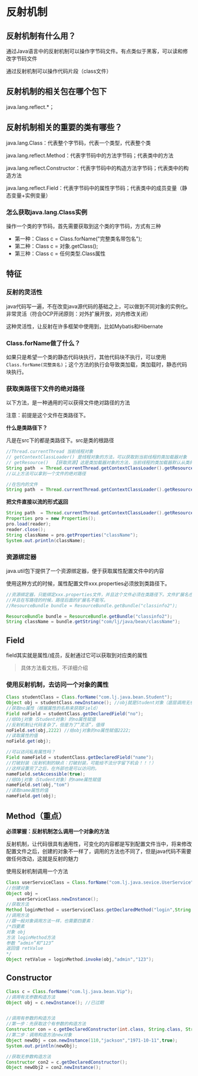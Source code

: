 # 反射机制

## 反射机制有什么用？

通过Java语言中的反射机制可以操作字节码文件。有点类似于黑客，可以读和修改字节码文件

通过反射机制可以操作代码片段（class文件）

## 反射机制的相关包在哪个包下

java.lang.reflect.*；

## 反射机制相关的重要的类有哪些？

java.lang.Class：代表整个字节码，代表一个类型，代表整个类

java.lang.reflect.Method：代表字节码中的方法字节码；代表类中的方法

java.lang.reflect.Constructor：代表字节码中的构造方法字节码；代表类中的构造方法

java.lang.reflect.Field：代表字节码中的属性字节码；代表类中的成员变量（静态变量+实例变量）

### 怎么获取java.lang.Class实例

操作一个类的字节码，首先需要获取到这个类的字节码，方式有三种

- 第一种：Class c = Class.forName("完整类名带包名");
- 第二种：Class c = 对象.getClass();
- 第三种：Class c = 任何类型.Class属性

## 特征

### 反射的灵活性

java代码写一遍，不在改变java源代码的基础之上，可以做到不同对象的实例化。非常灵活（符合OCP开闭原则：对外扩展开放，对内修改关闭）

这种灵活性，让反射在许多框架中使用到，比如Mybatis和Hibernate

### Class.forName做了什么？

如果只是希望一个类的静态代码块执行，其他代码块不执行，可以使用`Class.forName(完整类名)`；这个方法的执行会导致类加载，类加载时，静态代码块执行。

### 获取类路径下文件的绝对路径

以下方法，是一种通用的可以获得文件绝对路径的方法

注意：前提是这个文件在类路径下。

**什么是类路径下？**

凡是在src下的都是类路径下。src是类的根路径

```java
//Thread.currentThread 当前线程对象
// getContextClassLoader() 是线程对象的方法，可以获取到当前线程的类加载器对象
// getResource()  【获取资源】这是类加载器对象的方法，当前线程的类加载器默认从类的根路径加载资源
String path  = Thread.currentThread.getContextClassLoader().getResource("classinfo2.propeties").getPath();
//以上方法可以拿到一个文件的绝对路径

//在包内的文件
String path  = Thread.currentThread.getContextClassLoader().getResource("com/lj/java/bean/db.propeties").getPath();
```

**把文件直接以流的形式返回**

```java
String path  = Thread.currentThread.getContextClassLoader().getResourceAsStream("com/lj/java/bean/db.propeties");
Properties pro = new Properties();
pro.load(reader);
reader.close();
String className = pro.getProperties("className");
System.out.println(className);
```

### 资源绑定器

java.util包下提供了一个资源绑定器，便于获取属性配置文件中的内容

使用这种方式的时候，属性配置文件xxx.properties必须放到类路径下。

```java
//资源绑定器，只能绑定xxx.properties文件，并且这个文件必须在类路径下。文件扩展名也必须为properties
//并且在写路径的时候，路径后面的扩展名不能写。
//ResourceBundle bundle = ResourceBundle.getBundle("classinfo2");

ResourceBundle bundle = ResourceBundle.getBundle("classinfo2");
String className = bundle.getString("com/lj/java/bean/className");

```

## Field

field其实就是属性/成员，反射通过它可以获取到对应类的属性

> 具体方法看文档，不详细介绍

### 使用反射机制，去访问一个对象的属性

```java
Class studentClass = Class.forName("com.lj.java.bean.Student");
Object obj = studentClass.newInstance(); //obj就是Student对象（底层调用无参构造方法）
//获取no属性（根据属性的名称来获取Field）
Field noField = studentClass.getDeclaredField("no");
//给Obj对象（Student对象）的no属性赋值
//反射机制让代码复杂了，但是为了“灵活”，值得
noField.set(obj,2222) //给obj对象的no属性赋值2222;
//读取属性的值
noField.get(obj);

//可以访问私有属性吗？
Field nameField = studentClass.getDeclaredField("name");
//打破封装（反射机制的缺点：打破封装，可能给不法分字留下机会！！！）
//这样设置完了之后，在外部也是可以访问的。
nameField.setAccessible(true);
//给Obj对象（Student对象）的name属性赋值
nameField.set(obj,"tom") 
//读取name属性的值
nameField.get(obj);
```

## Method（重点）

**必须掌握：反射机制怎么调用一个对象的方法**

反射机制，让代码很具有通用性，可变化的内容都是写到配置文件当中，将来修改配置文件之后，创建的对象不一样了，调用的方法也不同了，但是java代码不需要做任何改动，这就是反射的魅力

使用反射机制调用一个方法

```java
Class userServiceClass = Class.forName("com.lj.java.sevice.UserService");
//创建对象
Object obj =
    userServiceClass.newInstance(); 
//获取方法
Method loginMethod = userServiceClass.getDeclaredMethod("login",String.class,String.class);
//调用方法
//跟一般对象调用方法一样，也需要四要素：
/*四要素
对象 obj
方法 loginMethod方法
参数 “admin”和“123”
返回值 retValue
*/
Object retValue = loginMethod.invoke(obj,"admin","123");
```

## Constructor

```java
Class c = Class.forName("com.lj.java.bean.Vip");
//调用有无参数构造方法
Object obj = c.newInstance(); //已过期


//调用有参数的构造方法
//第一步：先获取这个有参数的构造方法
Constructor con = c.getDeclaredConstructor(int.class, String.class, String.class, boolean.class);
//第二步：调用构造方法new对象
Object newObj = con.newInstance(110,"jackson","1971-10-11",true);
System.out.println(newObj);

//获取无参数构造方法
Constructor con2 = c.getDeclaredConstructor();
Object newObj2 = con2.newInstance();
```




